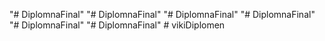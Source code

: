 "# DiplomnaFinal" 
"# DiplomnaFinal" 
"# DiplomnaFinal" 
"# DiplomnaFinal" 
"# DiplomnaFinal" 
"# DiplomnaFinal" 
#   v i k i D i p l o m e n  
 